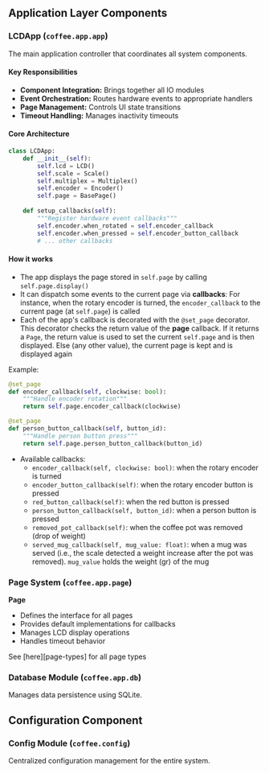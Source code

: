 
## Application Layer Components

### LCDApp (`coffee.app.app`)

The main application controller that coordinates all system components.

#### Key Responsibilities

- **Component Integration:** Brings together all IO modules
- **Event Orchestration:** Routes hardware events to appropriate handlers
- **Page Management:** Controls UI state transitions
- **Timeout Handling:** Manages inactivity timeouts

#### Core Architecture

```python
class LCDApp:
    def __init__(self):
        self.lcd = LCD()
        self.scale = Scale()
        self.multiplex = Multiplex()
        self.encoder = Encoder()
        self.page = BasePage()
        
    def setup_callbacks(self):
        """Register hardware event callbacks"""
        self.encoder.when_rotated = self.encoder_callback
        self.encoder.when_pressed = self.encoder_button_callback
        # ... other callbacks
```

#### How it works
* The app displays the page stored in `self.page` by calling `self.page.display()`
* It can dispatch some events to the current page via **callbacks**: For instance, when the rotary encoder is turned, the `encoder_callback` to the current page (at `self.page`) is called
* Each of the app's callback is decorated with the `@set_page` decorator. This decorator checks the return value of the **page** callback. If it returns a `Page`, the return value is used to set the current `self.page` and is then displayed. Else (any other value), the current page is kept and is displayed again

Example: 

```python
@set_page
def encoder_callback(self, clockwise: bool):
    """Handle encoder rotation"""
    return self.page.encoder_callback(clockwise)

@set_page
def person_button_callback(self, button_id):
    """Handle person button press"""
    return self.page.person_button_callback(button_id)
```

* Available callbacks:
     * `encoder_callback(self, clockwise: bool)`: when the rotary encoder is turned
     * `encoder_button_callback(self)`: when the rotary encoder button is pressed
     * `red_button_callback(self)`: when the red button is pressed
     * `person_button_callback(self, button_id)`: when a person button is pressed
     * `removed_pot_callback(self)`: when the coffee pot was removed (drop of weight)
     * `served_mug_callback(self, mug_value: float)`: when a mug was served (i.e., the scale detected a weight increase after the pot was removed). `mug_value` holds the weight (gr) of the mug


### Page System (`coffee.app.page`)


**Page**
- Defines the interface for all pages
- Provides default implementations for callbacks
- Manages LCD display operations
- Handles timeout behavior

See [here][page-types] for all page types

### Database Module (`coffee.app.db`)

Manages data persistence using SQLite.

## Configuration Component

### Config Module (`coffee.config`)

Centralized configuration management for the entire system.
